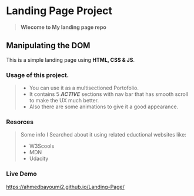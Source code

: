 # Landing Page Project

> **Wlecome to My landing page repo** 

## Manipulating the DOM

This is  a simple landing page using **HTML, CSS & JS**.

### Usage of this project.

> - You can use it as a multisectioned Portofolio.
> - It contains 5 ***ACTIVE*** sections with nav bar that has smooth scroll to make the UX much better.
> - Also there are some animations to give it a good appearance.

### Resorces
> Some info I Searched about it using related eductional websites like:
>>
> - W3Scools
> - MDN
> - Udacity
### Live Demo
https://ahmedbayoumi2.github.io/Landing-Page/
